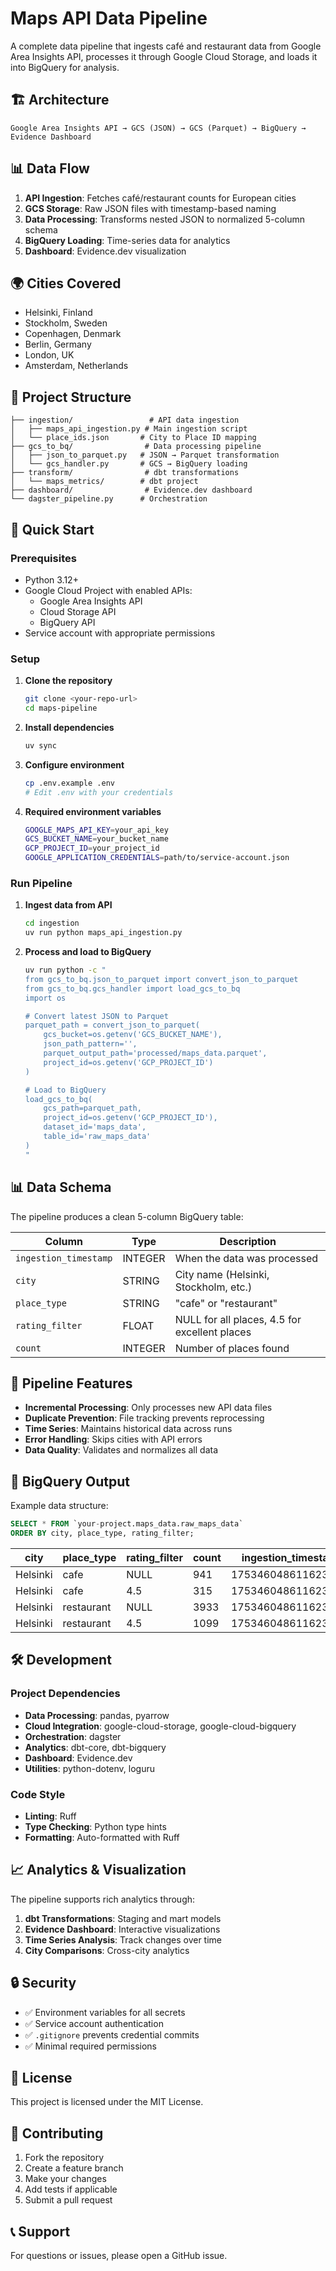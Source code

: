 # Maps API Data Pipeline

A complete data pipeline that ingests café and restaurant data from Google Area Insights API, processes it through Google Cloud Storage, and loads it into BigQuery for analysis.

## 🏗️ Architecture

```
Google Area Insights API → GCS (JSON) → GCS (Parquet) → BigQuery → Evidence Dashboard
```

## 📊 Data Flow

1. **API Ingestion**: Fetches café/restaurant counts for European cities
2. **GCS Storage**: Raw JSON files with timestamp-based naming
3. **Data Processing**: Transforms nested JSON to normalized 5-column schema
4. **BigQuery Loading**: Time-series data for analytics
5. **Dashboard**: Evidence.dev visualization

## 🌍 Cities Covered

- Helsinki, Finland
- Stockholm, Sweden  
- Copenhagen, Denmark
- Berlin, Germany
- London, UK
- Amsterdam, Netherlands

## 📁 Project Structure

```
├── ingestion/                 # API data ingestion
│   ├── maps_api_ingestion.py # Main ingestion script
│   └── place_ids.json       # City to Place ID mapping
├── gcs_to_bq/                # Data processing pipeline
│   ├── json_to_parquet.py   # JSON → Parquet transformation
│   └── gcs_handler.py       # GCS → BigQuery loading
├── transform/                # dbt transformations
│   └── maps_metrics/        # dbt project
├── dashboard/                # Evidence.dev dashboard
└── dagster_pipeline.py      # Orchestration
```

## 🚀 Quick Start

### Prerequisites

- Python 3.12+
- Google Cloud Project with enabled APIs:
  - Google Area Insights API
  - Cloud Storage API  
  - BigQuery API
- Service account with appropriate permissions

### Setup

1. **Clone the repository**
   ```bash
   git clone <your-repo-url>
   cd maps-pipeline
   ```

2. **Install dependencies**
   ```bash
   uv sync
   ```

3. **Configure environment**
   ```bash
   cp .env.example .env
   # Edit .env with your credentials
   ```

4. **Required environment variables**
   ```bash
   GOOGLE_MAPS_API_KEY=your_api_key
   GCS_BUCKET_NAME=your_bucket_name  
   GCP_PROJECT_ID=your_project_id
   GOOGLE_APPLICATION_CREDENTIALS=path/to/service-account.json
   ```

### Run Pipeline

1. **Ingest data from API**
   ```bash
   cd ingestion
   uv run python maps_api_ingestion.py
   ```

2. **Process and load to BigQuery**
   ```bash
   uv run python -c "
   from gcs_to_bq.json_to_parquet import convert_json_to_parquet
   from gcs_to_bq.gcs_handler import load_gcs_to_bq
   import os
   
   # Convert latest JSON to Parquet
   parquet_path = convert_json_to_parquet(
       gcs_bucket=os.getenv('GCS_BUCKET_NAME'),
       json_path_pattern='',
       parquet_output_path='processed/maps_data.parquet',
       project_id=os.getenv('GCP_PROJECT_ID')
   )
   
   # Load to BigQuery
   load_gcs_to_bq(
       gcs_path=parquet_path,
       project_id=os.getenv('GCP_PROJECT_ID'),
       dataset_id='maps_data',
       table_id='raw_maps_data'
   )
   "
   ```

## 📊 Data Schema

The pipeline produces a clean 5-column BigQuery table:

| Column | Type | Description |
|--------|------|-------------|
| `ingestion_timestamp` | INTEGER | When the data was processed |
| `city` | STRING | City name (Helsinki, Stockholm, etc.) |
| `place_type` | STRING | "cafe" or "restaurant" |
| `rating_filter` | FLOAT | NULL for all places, 4.5 for excellent places |
| `count` | INTEGER | Number of places found |

## 🔄 Pipeline Features

- **Incremental Processing**: Only processes new API data files
- **Duplicate Prevention**: File tracking prevents reprocessing
- **Time Series**: Maintains historical data across runs
- **Error Handling**: Skips cities with API errors
- **Data Quality**: Validates and normalizes all data

## 🏢 BigQuery Output

Example data structure:
```sql
SELECT * FROM `your-project.maps_data.raw_maps_data`
ORDER BY city, place_type, rating_filter;
```

| city | place_type | rating_filter | count | ingestion_timestamp |
|------|------------|---------------|-------|-------------------|
| Helsinki | cafe | NULL | 941 | 1753460486116238000 |
| Helsinki | cafe | 4.5 | 315 | 1753460486116238000 |
| Helsinki | restaurant | NULL | 3933 | 1753460486116238000 |
| Helsinki | restaurant | 4.5 | 1099 | 1753460486116238000 |

## 🛠️ Development

### Project Dependencies

- **Data Processing**: pandas, pyarrow
- **Cloud Integration**: google-cloud-storage, google-cloud-bigquery
- **Orchestration**: dagster
- **Analytics**: dbt-core, dbt-bigquery
- **Dashboard**: Evidence.dev
- **Utilities**: python-dotenv, loguru

### Code Style

- **Linting**: Ruff
- **Type Checking**: Python type hints
- **Formatting**: Auto-formatted with Ruff

## 📈 Analytics & Visualization

The pipeline supports rich analytics through:

1. **dbt Transformations**: Staging and mart models
2. **Evidence Dashboard**: Interactive visualizations
3. **Time Series Analysis**: Track changes over time
4. **City Comparisons**: Cross-city analytics

## 🔒 Security

- ✅ Environment variables for all secrets
- ✅ Service account authentication
- ✅ `.gitignore` prevents credential commits
- ✅ Minimal required permissions

## 📝 License

This project is licensed under the MIT License.

## 🤝 Contributing

1. Fork the repository
2. Create a feature branch
3. Make your changes
4. Add tests if applicable
5. Submit a pull request

## 📞 Support

For questions or issues, please open a GitHub issue.